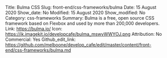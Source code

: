 Title: Bulma CSS
Slug: front-end/css-frameworks/bulma
Date: 15 August 2020
Show_date: No
Modified: 15 August 2020
Show_modified: No
Category: css-frameworks
Summary: Bulma is a free, open source CSS framework based on Flexbox and used by more than 200,000 developers.
Link: https://bulma.io/
Icon: https://ik.imagekit.io/developcafe/bulma_mswvWWYOJ.png
Attribution: No
Commercial: Yes
Github_edit_link: https://github.com/melboone/develop_cafe/edit/master/content/front-end/css-frameworks/bulma.md